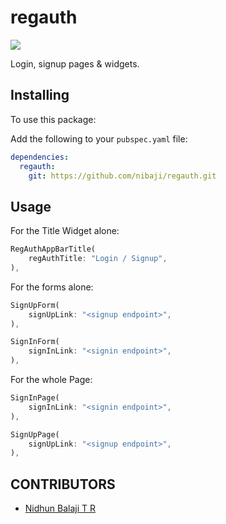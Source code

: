 # regauth

<img src="https://shields.io/badge/license-MIT-green">

Login, signup pages & widgets.

## Installing

To use this package:

Add the following to your `pubspec.yaml` file:

```yaml
dependencies:
  regauth:
    git: https://github.com/nibaji/regauth.git
```

## Usage

For the Title Widget alone:

```dart
RegAuthAppBarTitle(
    regAuthTitle: "Login / Signup",
),
```

For the forms alone:

```dart
SignUpForm(
    signUpLink: "<signup endpoint>",
),
```

```dart
SignInForm(
    signInLink: "<signin endpoint>",
),
```

For the whole Page:

```dart
SignInPage(
    signInLink: "<signin endpoint>",
),
```

```dart
SignUpPage(
    signUpLink: "<signup endpoint>",
),
```

## CONTRIBUTORS

- [Nidhun Balaji T R](https://github.com/nibaji/)